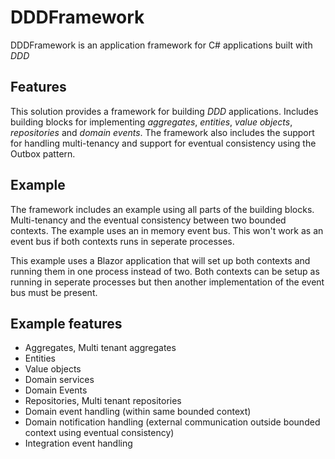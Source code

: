 # DDDFramework

DDDFramework is an application framework for C# applications built with _DDD_

## Features
This solution provides a framework for building _DDD_ applications. Includes building blocks for implementing _aggregates_, _entities_, _value objects_, _repositories_ and _domain events_.
The framework also includes the support for handling multi-tenancy and support for eventual consistency using the Outbox pattern.

## Example
The framework includes an example using all parts of the building blocks.
Multi-tenancy and the eventual consistency between two bounded contexts.
The example uses an in memory event bus. This won't work as an event bus if both contexts runs in seperate processes.

This example uses a Blazor application that will set up both contexts and running them in one process instead of two.
Both contexts can be setup as running in seperate processes but then another implementation of the event bus must be present.

## Example features
- Aggregates, Multi tenant aggregates
- Entities
- Value objects
- Domain services
- Domain Events
- Repositories, Multi tenant repositories
- Domain event handling (within same bounded context)
- Domain notification handling (external communication outside bounded context using eventual consistency)
- Integration event handling

